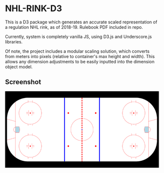 # NHL-RINK-D3

This is a D3 package which generates an accurate scaled representation of a regulation NHL rink, as of 2018-19. Rulebook PDF included in repo.

Currently, system is completely vanilla JS, using D3.js and Underscore.js libraries.

Of note, the project includes a modular scaling solution, which converts from meters into pixels (relative to container's max height and width). This allows any dimension adjustments to be easily inputted into the dimension object model.

## Screenshot

![Screenshot of NHL-RINK-D3](https://raw.githubusercontent.com/JonDemelo/NHL-RINK-D3/master/src/media/screenshot.PNG)
